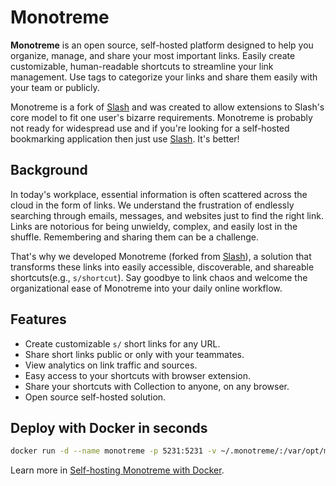 # Monotreme

**Monotreme** is an open source, self-hosted platform designed to help you organize, manage, and share your most important links. Easily create customizable, human-readable shortcuts to streamline your link management. Use tags to categorize your links and share them easily with your team or publicly.

Monotreme is a fork of [Slash](https://github.com/yourselfhosted/slash) and was created to allow extensions to Slash's core model to fit one user's bizarre requirements. Monotreme is probably not ready for widespread use and if you're looking for a self-hosted bookmarking application then just use [Slash](https://github.com/yourselfhosted/slash). It's better!


## Background

In today's workplace, essential information is often scattered across the cloud in the form of links. We understand the frustration of endlessly searching through emails, messages, and websites just to find the right link. Links are notorious for being unwieldy, complex, and easily lost in the shuffle. Remembering and sharing them can be a challenge.

That's why we developed Monotreme (forked from [Slash](https://github.com/yourselfhosted/slash)), a solution that transforms these links into easily accessible, discoverable, and shareable shortcuts(e.g., `s/shortcut`). Say goodbye to link chaos and welcome the organizational ease of Monotreme into your daily online workflow.

## Features

- Create customizable `s/` short links for any URL.
- Share short links public or only with your teammates.
- View analytics on link traffic and sources.
- Easy access to your shortcuts with browser extension.
- Share your shortcuts with Collection to anyone, on any browser.
- Open source self-hosted solution.

## Deploy with Docker in seconds

```bash
docker run -d --name monotreme -p 5231:5231 -v ~/.monotreme/:/var/opt/monotreme bshort/monotreme:latest
```

Learn more in [Self-hosting Monotreme with Docker](https://github.com/bshort/monotreme/blob/main/docs/install.md).

